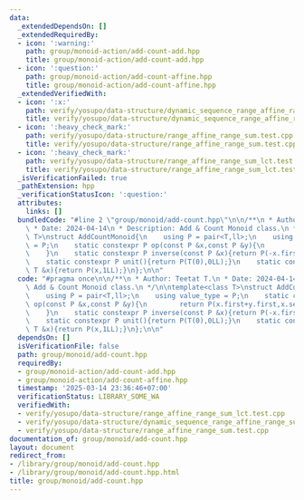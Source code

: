 ```yaml
---
data:
  _extendedDependsOn: []
  _extendedRequiredBy:
  - icon: ':warning:'
    path: group/monoid-action/add-count-add.hpp
    title: group/monoid-action/add-count-add.hpp
  - icon: ':question:'
    path: group/monoid-action/add-count-affine.hpp
    title: group/monoid-action/add-count-affine.hpp
  _extendedVerifiedWith:
  - icon: ':x:'
    path: verify/yosupo/data-structure/dynamic_sequence_range_affine_range_sum.test.cpp
    title: verify/yosupo/data-structure/dynamic_sequence_range_affine_range_sum.test.cpp
  - icon: ':heavy_check_mark:'
    path: verify/yosupo/data-structure/range_affine_range_sum.test.cpp
    title: verify/yosupo/data-structure/range_affine_range_sum.test.cpp
  - icon: ':heavy_check_mark:'
    path: verify/yosupo/data-structure/range_affine_range_sum_lct.test.cpp
    title: verify/yosupo/data-structure/range_affine_range_sum_lct.test.cpp
  _isVerificationFailed: true
  _pathExtension: hpp
  _verificationStatusIcon: ':question:'
  attributes:
    links: []
  bundledCode: "#line 2 \"group/monoid/add-count.hpp\"\n\n/**\n * Author: Teetat T.\n\
    \ * Date: 2024-04-14\n * Description: Add & Count Monoid class.\n */\n\ntemplate<class\
    \ T>\nstruct AddCountMonoid{\n    using P = pair<T,ll>;\n    using value_type\
    \ = P;\n    static constexpr P op(const P &x,const P &y){\n        return P(x.first+y.first,x.second+y.second);\n\
    \    }\n    static constexpr P inverse(const P &x){return P(-x.first,-x.second);}\n\
    \    static constexpr P unit(){return P(T(0),0LL);}\n    static constexpr P make(const\
    \ T &x){return P(x,1LL);}\n};\n\n"
  code: "#pragma once\n\n/**\n * Author: Teetat T.\n * Date: 2024-04-14\n * Description:\
    \ Add & Count Monoid class.\n */\n\ntemplate<class T>\nstruct AddCountMonoid{\n\
    \    using P = pair<T,ll>;\n    using value_type = P;\n    static constexpr P\
    \ op(const P &x,const P &y){\n        return P(x.first+y.first,x.second+y.second);\n\
    \    }\n    static constexpr P inverse(const P &x){return P(-x.first,-x.second);}\n\
    \    static constexpr P unit(){return P(T(0),0LL);}\n    static constexpr P make(const\
    \ T &x){return P(x,1LL);}\n};\n\n"
  dependsOn: []
  isVerificationFile: false
  path: group/monoid/add-count.hpp
  requiredBy:
  - group/monoid-action/add-count-add.hpp
  - group/monoid-action/add-count-affine.hpp
  timestamp: '2025-03-14 23:36:46+07:00'
  verificationStatus: LIBRARY_SOME_WA
  verifiedWith:
  - verify/yosupo/data-structure/range_affine_range_sum_lct.test.cpp
  - verify/yosupo/data-structure/dynamic_sequence_range_affine_range_sum.test.cpp
  - verify/yosupo/data-structure/range_affine_range_sum.test.cpp
documentation_of: group/monoid/add-count.hpp
layout: document
redirect_from:
- /library/group/monoid/add-count.hpp
- /library/group/monoid/add-count.hpp.html
title: group/monoid/add-count.hpp
---
```

